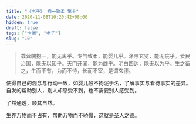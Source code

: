```yaml
---
title: "《老子》 抱一致柔 第十"
date: 2020-11-08T10:20:42+08:00
hidden: true
draft: false
tags: ["卡揣", "老子"]
slug: "10"
---
```


> 载营魄抱一，能无离乎。专气致柔，能婴儿乎。涤除玄览，能无疵乎。爱民治国，能无以知乎。天门开阖，能为雌乎。明白四达，能无以为乎。生之畜之，生而不有，为而不恃，长而不宰，是谓玄德。

使得自己的观念与行动一致，如婴儿般不拘泥于名，了解事实与看待事实的差异。自发的帮助别人，别人却感受不到，也不需要别人感受到。

了然通透，顺其自然。

生养万物而不占有，帮助万物而不骄慢，这就是圣人之德。